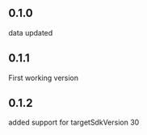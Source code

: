 ## 0.1.0

data updated

## 0.1.1

First working version

## 0.1.2

added support for targetSdkVersion 30